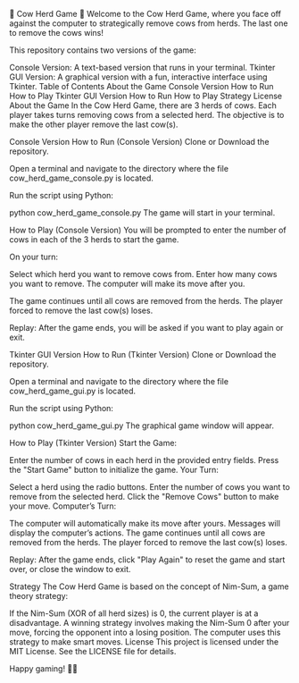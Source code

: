 🐄 Cow Herd Game 🐄
Welcome to the Cow Herd Game, where you face off against the computer to strategically remove cows from herds. The last one to remove the cows wins!

This repository contains two versions of the game:

Console Version: A text-based version that runs in your terminal.
Tkinter GUI Version: A graphical version with a fun, interactive interface using Tkinter.
Table of Contents
About the Game
Console Version
How to Run
How to Play
Tkinter GUI Version
How to Run
How to Play
Strategy
License
About the Game
In the Cow Herd Game, there are 3 herds of cows. Each player takes turns removing cows from a selected herd. The objective is to make the other player remove the last cow(s).

Console Version
How to Run (Console Version)
Clone or Download the repository.

Open a terminal and navigate to the directory where the file cow_herd_game_console.py is located.

Run the script using Python:

python cow_herd_game_console.py
The game will start in your terminal.

How to Play (Console Version)
You will be prompted to enter the number of cows in each of the 3 herds to start the game.

On your turn:

Select which herd you want to remove cows from.
Enter how many cows you want to remove.
The computer will make its move after you.

The game continues until all cows are removed from the herds. The player forced to remove the last cow(s) loses.

Replay: After the game ends, you will be asked if you want to play again or exit.

Tkinter GUI Version
How to Run (Tkinter Version)
Clone or Download the repository.

Open a terminal and navigate to the directory where the file cow_herd_game_gui.py is located.

Run the script using Python:

python cow_herd_game_gui.py
The graphical game window will appear.

How to Play (Tkinter Version)
Start the Game:

Enter the number of cows in each herd in the provided entry fields.
Press the "Start Game" button to initialize the game.
Your Turn:

Select a herd using the radio buttons.
Enter the number of cows you want to remove from the selected herd.
Click the "Remove Cows" button to make your move.
Computer’s Turn:

The computer will automatically make its move after yours.
Messages will display the computer’s actions.
The game continues until all cows are removed from the herds. The player forced to remove the last cow(s) loses.

Replay: After the game ends, click "Play Again" to reset the game and start over, or close the window to exit.

Strategy
The Cow Herd Game is based on the concept of Nim-Sum, a game theory strategy:

If the Nim-Sum (XOR of all herd sizes) is 0, the current player is at a disadvantage.
A winning strategy involves making the Nim-Sum 0 after your move, forcing the opponent into a losing position.
The computer uses this strategy to make smart moves.
License
This project is licensed under the MIT License. See the LICENSE file for details.

Happy gaming! 🐄🎉